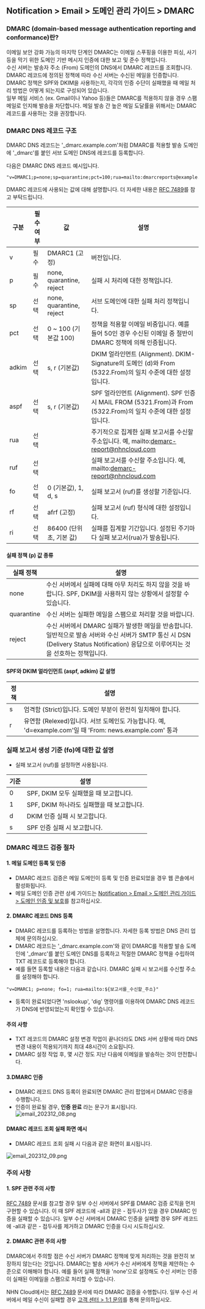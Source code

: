 ## Notification > Email > 도메인 관리 가이드 > DMARC

### DMARC (domain-based message authentication reporting and conformance)란?

이메일 보안 강화 가능의 마지막 단계인 DMARC는 이메일 스푸핑을 이용한 피싱, 사기 등을 막기 위한 도메인 기반 메시지 인증에 대한 보고 및 준수 정책입니다. 
<br>수신 서버는 발송자 주소 (From) 도메인의 DNS에서 DMARC 레코드를 조회합니다. DMARC 레코드에 정의된 정책에 따라 수신 서버는 수신된 메일을 인증합니다. DMARC 정책은 SPF와 DKIM을 사용하는지, 각각의 인증 수단이 실패했을 때 메일 처리 방법은 어떻게 되는지로 구성되어 있습니다. 
<br>일부 메일 서비스 (ex. Gmail이나 Yahoo 등)들은 DMARC를 적용하지 않을 경우 스팸 메일로 인지해 발송을 차단합니다. 메일 발송 간 높은 메일 도달률을 위해서는 DMARC 레코드를 사용하는 것을 권장합니다.

### DMARC DNS 레코드 구조

DMARC DNS 레코드는 '_dmarc.example.com'처럼 DMARC를 적용할 발송 도메인에 '_dmarc'를 붙인 서브 도메인 DNS에 레코드를 등록합니다.

다음은 DMARC DNS 레코드 예시입니다.

```
"v=DMARC1;p=none;sp=quarantine;pct=100;rua=mailto:dmarcreports@example.com;"
```

DMARC 레코드에 사용되는 값에 대해 설명합니다. 더 자세한 내용은 [RFC 7489](https://www.ietf.org/rfc/rfc7489.txt)를 참고 부탁드립니다.

| 구분 | 필수 여부 | 값                        | 설명                                                                                        |
| --- | ----- |--------------------------|-------------------------------------------------------------------------------------------|
| v | 필수 | DMARC1 (고정)              | 버전입니다.                                                                                    |
| p | 필수 | none, quarantine, reject | 실패 시 처리에 대한 정책입니다.                                                                        |
| sp | 선택 | none, quarantine, reject | 서브 도메인에 대한 실패 처리 정책입니다.                                                                   |
| pct | 선택 | 0 \~ 100 (기본값 100)       | 정책을 적용할 이메일 비중입니다. 예를 들어 50인 경우 수신된 이메일 중 절반이 DMARC 정책에 의해 인증됩니다.                         |
| adkim | 선택 | s, r (기본값)               | DKIM 얼라인먼트 (Alignment). DKIM-Signature의 도메인 (d)와 From (5322.From)의 일치 수준에 대한 설정입니다.       |
| aspf | 선택 | s, r (기본값)               | SPF 얼라인먼트 (Alignment). SPF 인증 시 MAIL FROM (5321.From)과 From (5322.From)의 일치 수준에 대한 설정입니다. |
| rua | 선택 |                          | 주기적으로 집계한 실패 보고서를 수신할 주소입니다. 예, mailto:demarc-report@nhncloud.com                         |
| ruf | 선택 |                          | 실패 보고서를 수신할 주소입니다. 예, mailto:demarc-report@nhncloud.com                                   |
| fo | 선택 | 0 (기본값), 1, d, s         | 실패 보고서 (ruf)를 생성할 기준입니다.                                                                  |
| rf | 선택 | afrf (고정)                | 실패 보고서 (ruf) 형식에 대한 설정입니다.                                                                |
| ri | 선택 | 86400 (단위 초, 기본 값)       | 실패를 집계할 기간입니다. 설정된 주기마다 실패 보고서(rua)가 발송됩니다.                                               |

#### 실패 정책 (p) 값 종류

| 실패 정책 | 설명                                                                                                                          |
| ----- |-----------------------------------------------------------------------------------------------------------------------------|
| none | 수신 서버에서 실패에 대해 아무 처리도 하지 않을 것을 바랍니다. SPF, DKIM을 사용하지 않는 상황에서 설정할 수 있습니다.                                                    |
| quarantine | 수신 서버는 실패한 메일을 스팸으로 처리할 것을 바랍니다.                                                                                            |
| reject | 수신 서버에서 DMARC 실패가 발생한 메일을 반송합니다. 일반적으로 발송 서버와 수신 서버가 SMTP 통신 시 DSN (Delivery Status Notification) 응답으로 이루어지는 것을 선호하는 정책입니다. |

#### SPF와 DKIM 얼라인먼트 (aspf, adkim) 값 설명

| 정책 | 설명                                                                                 |
| --- |------------------------------------------------------------------------------------|
| s | 엄격함 (Strict)입니다. 도메인 부분이 완전히 일치해야 합니다.                                             |
| r | 유연함 (Relexed)입니다. 서브 도메인도 가능합니다. 예, 'd=example.com'일 때 'From: news.example.com' 통과 |

### 실패 보고서 생성 기준 (fo)에 대한 값 설명
- 실패 보고서 (ruf)를 설정하면 사용됩니다.

| 기준 | 설명 |
| --- | --- |
| 0 | SPF, DKIM 모두 실패했을 때 보고합니다. |
| 1 | SPF, DKIM 하나라도 실패했을 때 보고합니다. |
| d | DKIM 인증 실패 시 보고합니다. |
| s | SPF 인증 실패 시 보고합니다. |

### DMARC 레코드 검증 절차
#### 1. 메일 도메인 등록 및 인증
- DMARC 레코드 검증은 메일 도메인이 등록 및 인증 완료되었을 경우 웹 콘솔에서 활성화됩니다.
- 메일 도메인 인증 관련 상세 가이드는 [Notification > Email > 도메인 관리 가이드 > 도메인 인증 및 보호](https://docs.nhncloud.com/ko/Notification/Email/ko/domain-verification/)를 참고하십시오.

#### 2. DMARC 레코드 DNS 등록
- DMARC 레코드를 등록하는 방법을 설명합니다. 자세한 등록 방법은 DNS 관리 업체에 문의하십시오.
- DMARC 레코드는 '_dmarc.example.com'와 같이 DMARC를 적용할 발송 도메인에 '_dmarc'를 붙인 도메인 DNS를 등록하고 적절한 DMARC 정책을 수립하여 TXT 레코드로 등록해야 합니다.
- 예를 들면 등록할 내용은 다음과 같습니다. DMARC 실패 시 보고서를 수신할 주소를 설정해야 합니다.

```
"v=DMARC1; p=none; fo=1; rua=mailto:${보고서를_수신할_주소}"
```

- 등록이 완료되었다면 'nslookup', 'dig' 명령어를 이용하여 DMARC DNS 레코드가 DNS에 반영되었는지 확인할 수 있습니다.

#### 주의 사항
- TXT 레코드의 DMARC 설정 변경 작업이 끝나더라도 DNS 서버 상황에 따라 DNS 변경 내용이 적용되기까지 최대 48시간이 소요됩니다.
- DMARC 설정 작업 후, 몇 시간 정도 지난 다음에 이메일을 발송하는 것이 안전합니다.

#### 3.DMARC 인증 
- DMARC 레코드 DNS 등록이 완료되면 DMARC 관리 팝업에서 DMARC 인증을 수행합니다.
- 인증이 완료될 경우, **인증 완료** 라는 문구가 표시됩니다.
![email_202312_08.png](https://kr1-api-object-storage.nhncloudservice.com/v1/AUTH_2acdfabf4efe4efc8a04c00b348110c9/cdn_origin/prod_email/email_202312_08.png)

#### DMARC 레코드 조회 실패 화면 예시
- DMARC 레코드 조회 실패 시 다음과 같은 화면이 표시됩니다.

![email_202312_09.png](https://kr1-api-object-storage.nhncloudservice.com/v1/AUTH_2acdfabf4efe4efc8a04c00b348110c9/cdn_origin/prod_email/email_202312_09.png)


### 주의 사항
#### 1. SPF 관련 주의 사항
[RFC 7489](https://www.ietf.org/rfc/rfc7489.txt) 문서를 참고할 경우 일부 수신 서버에서 SPF를 DMARC 검증 로직을 먼저 구현할 수 있습니다. 이 때 SPF 레코드에 -all과 같은 - 접두사가 있을 경우 DMARC 인증을 실패할 수 있습니다. 일부 수신 서버에서 DMARC 인증을 실패할 경우 SPF 레코드에 -all과 같은 - 접두사를 제거하고 DMARC 인증을 다시 시도하십시오.

#### 2. DMARC 관련 주의 사항
DMARC에서 주의할 점은 수신 서버가 DMARC 정책에 맞게 처리하는 것을 완전히 보장하지 않는다는 것입니다. DMARC는 발송 서버가 수신 서버에게 정책을 제안하는 수준으로 이해해야 합니다.
예를 들어 실패 정책을 'none'으로 설정해도 수신 서버는 인증이 실패된 이메일을 스팸으로 처리할 수 있습니다.

NHN Cloud에서는 [RFC 7489](https://www.ietf.org/rfc/rfc7489.txt) 문서에 따라 DMARC 검증을 수행합니다. 일부 수신 서버에서 메일 수신이 실패할 경우 [고객 센터 > 1:1 문의](https://www.nhncloud.com/kr/support/inquiry)를 통해 문의하십시오.

